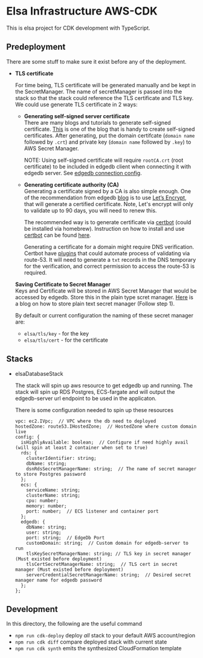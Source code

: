 # Elsa Infrastructure AWS-CDK

This is elsa project for CDK development with TypeScript.

## Predeployment

There are some stuff to make sure it exist before any of the deployment.

- **TLS certificate**  
  
  For time being, TLS certificate will be generated manually and be kept in the SecretManager. The name of secretManager is passed into the stack so that the stack could reference the TLS certificate and TLS key. We could use generate TLS certificate in 2 ways:

  - **Generating self-signed server certificate**  
    There are many blogs and tutorials to generate self-signed certificate. [This](https://devopscube.com/create-self-signed-certificates-openssl/) is one of the blog that is handy to create self-signed certificates. After generating, put the domain certifcate (`domain name` followed by `.crt`) and private key (`domain name` followed by `.key`) to AWS Secret Manager.   

    NOTE: Using self-signed certificate will require `rootCA.crt` (root certificate) to be included in edgedb client when connecting it with edgedb server. See [edgedb connection config](https://www.edgedb.com/docs/cli/edgedb_connopts#ref-cli-edgedb-connopts).

  - **Generating certificate authority (CA)**  
    Generating a certificate signed by a CA is also simple enough. One of the recommendation from edgedb [blog](https://www.edgedb.com/blog/edgedb-beta-3-ross) is to use [Let’s Encrypt](https://letsencrypt.org/getting-started/), that will generate a certified certificate. Note, Let's encrypt will only to validate up to 90 days, you will need to renew this.

    The recommended way is to generate certificate via [certbot](https://certbot.eff.org/) (could be installed via homebrew). Instruction on how to install and use [certbot](https://certbot.eff.org/) can be found [here](https://certbot.eff.org/instructions?). 
    
    Generating a certificate for a domain might require DNS verification. Certbot have [plugins](https://certbot-dns-route53.readthedocs.io/en/stable/) that could automate process of validating via route-53. It will need to generate a `txt` records in the DNS temporary for the verification, and correct permission to access the route-53 is required. 


  **Saving Certificate to Secret Manager**  
  Keys and Certificate will be stored in AWS Secret Manager that would be accessed by edgedb. Store this in the plain type scret manager. [Here](https://medium.com/@nilouferbustani/securing-ssh-private-keys-using-aws-secrets-manager-6d93537c1037) is a blog on how to store plain text secret manager (Follow step 1).

  By default or current configuration the naming of these secret manager are:
  - `elsa/tls/key` - for the key
  - `elsa/tls/cert` - for the certificate



## Stacks

- elsaDatabaseStack
 
  The stack will spin up aws resource to get edgedb up and running. The stack will spin up RDS Postgres, ECS-fargate and will output the edgedb-server url endpoint to be used in the applicaton. 

  There is some configuration needed to spin up these resources
  ```
  vpc: ec2.IVpc;  // VPC where the db need to deployed
  hostedZone: route53.IHostedZone;  // HostedZone where custom domain live
  config: {
    isHighlyAvailable: boolean;  // Configure if need highly avail (will spin at least 2 container when set to true)
    rds: {
      clusterIdentifier: string;
      dbName: string;
      dsnRdsSecretManagerName: string;  // The name of secret manager to store Postgres password
    };
    ecs: {
      serviceName: string;
      clusterName: string;
      cpu: number;
      memory: number;
      port: number;  // ECS listener and container port
    };
    edgedb: {
      dbName: string;
      user: string;
      port: string;  // EdgeDb Port
      customDomain: string;  // Custom domain for edgedb-server to run
      tlsKeySecretManagerName: string; // TLS key in secret manager (Must existed before deployment)
      tlsCertSecretManagerName: string;  // TLS cert in secret manager (Must existed before deployment)
      serverCredentialSecretManagerName: string;  // Desired secret manager name for edgedb password
    };
  };
  ```


## Development
In this directory, the following are the useful command

* `npm run cdk-deploy`      deploy *all* stack to your default AWS account/region
* `npm run cdk diff`        compare deployed stack with current state
* `npm run cdk synth`       emits the synthesized CloudFormation template
